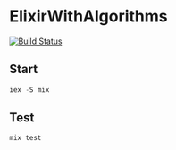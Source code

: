 # ElixirWithAlgorithms

[![Build Status](https://github.com/lukascivil/elixir-with-algoritms/workflows/Elixir%20CI/badge.svg)]()

## Start

```elixir
iex -S mix
```

## Test

```elixir
mix test
```
